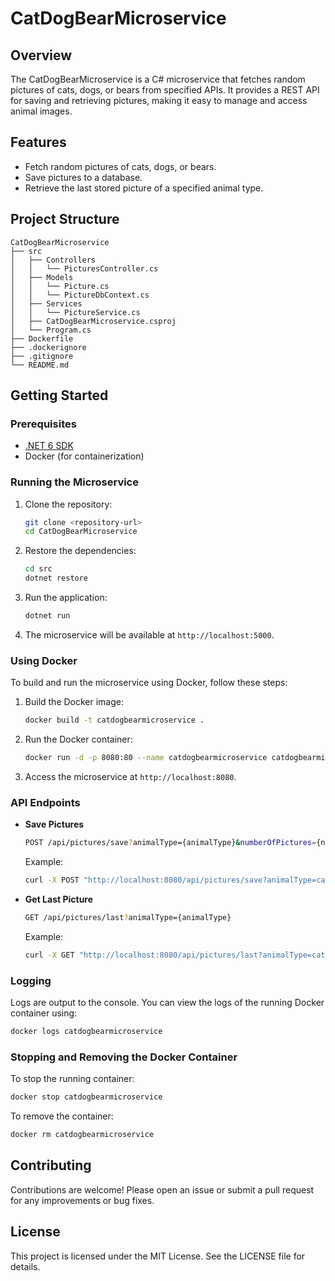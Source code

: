 # CatDogBearMicroservice

## Overview
The CatDogBearMicroservice is a C# microservice that fetches random pictures of cats, dogs, or bears from specified APIs. It provides a REST API for saving and retrieving pictures, making it easy to manage and access animal images.

## Features
- Fetch random pictures of cats, dogs, or bears.
- Save pictures to a database.
- Retrieve the last stored picture of a specified animal type.

## Project Structure
```
CatDogBearMicroservice
├── src
│   ├── Controllers
│   │   └── PicturesController.cs
│   ├── Models
│   │   └── Picture.cs
│   │   └── PictureDbContext.cs
│   ├── Services
│   │   └── PictureService.cs
│   ├── CatDogBearMicroservice.csproj
│   └── Program.cs
├── Dockerfile
├── .dockerignore
├── .gitignore
└── README.md
```

## Getting Started

### Prerequisites
- [.NET 6 SDK](https://dotnet.microsoft.com/download/dotnet/6.0)
- Docker (for containerization)

### Running the Microservice

1. Clone the repository:
   ```sh
   git clone <repository-url>
   cd CatDogBearMicroservice
   ```

2. Restore the dependencies:
   ```sh
   cd src
   dotnet restore
   ```

3. Run the application:
   ```sh
   dotnet run
   ```

4. The microservice will be available at `http://localhost:5000`.

### Using Docker

To build and run the microservice using Docker, follow these steps:

1. Build the Docker image:
   ```sh
   docker build -t catdogbearmicroservice .
   ```

2. Run the Docker container:
   ```sh
   docker run -d -p 8080:80 --name catdogbearmicroservice catdogbearmicroservice
   ```

3. Access the microservice at `http://localhost:8080`.

### API Endpoints

- **Save Pictures**

  ```sh
  POST /api/pictures/save?animalType={animalType}&numberOfPictures={numberOfPictures}
  ```

  Example:

  ```sh
  curl -X POST "http://localhost:8080/api/pictures/save?animalType=cat&numberOfPictures=1"
  ```

- **Get Last Picture**

  ```sh
  GET /api/pictures/last?animalType={animalType}
  ```

  Example:

  ```sh
  curl -X GET "http://localhost:8080/api/pictures/last?animalType=cat"
  ```

### Logging

Logs are output to the console. You can view the logs of the running Docker container using:

```sh
docker logs catdogbearmicroservice
```

### Stopping and Removing the Docker Container

To stop the running container:

```sh
docker stop catdogbearmicroservice
```

To remove the container:

```sh
docker rm catdogbearmicroservice
```

## Contributing
Contributions are welcome! Please open an issue or submit a pull request for any improvements or bug fixes.

## License
This project is licensed under the MIT License. See the LICENSE file for details.